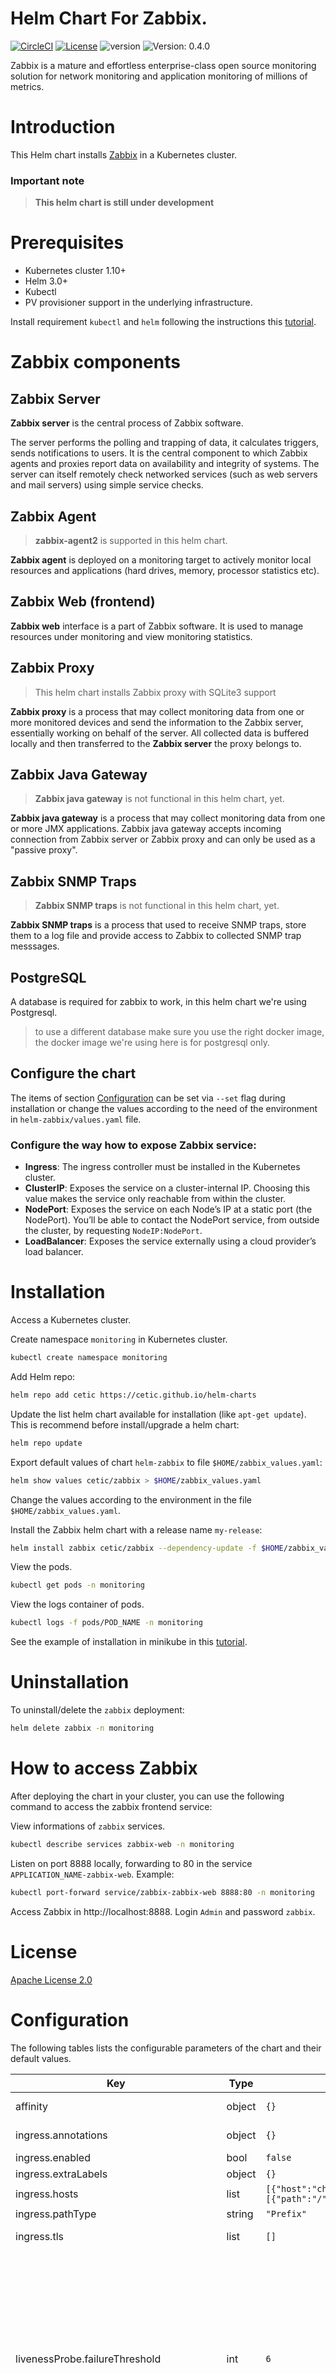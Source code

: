 # Helm Chart For Zabbix.

[![CircleCI](https://circleci.com/gh/cetic/helm-zabbix.svg?style=svg)](https://circleci.com/gh/cetic/helm-zabbix/tree/master) [![License](https://img.shields.io/badge/License-Apache%202.0-blue.svg)](https://opensource.org/licenses/Apache-2.0) ![version](https://img.shields.io/github/tag/cetic/helm-zabbix.svg?label=release) ![Version: 0.4.0](https://img.shields.io/badge/Version-0.4.0-informational?style=flat-square)

Zabbix is a mature and effortless enterprise-class open source monitoring solution for network monitoring and application monitoring of millions of metrics.

# Introduction

This Helm chart installs [Zabbix](https://www.zabbix.com) in a Kubernetes cluster.

### Important note

> **This helm chart is still under development**

# Prerequisites

- Kubernetes cluster 1.10+
- Helm 3.0+
- Kubectl
- PV provisioner support in the underlying infrastructure.

Install requirement ``kubectl`` and ``helm`` following the instructions this [tutorial](docs/requirements.md).

# Zabbix components

## Zabbix Server

**Zabbix server** is the central process of Zabbix software.

The server performs the polling and trapping of data, it calculates triggers, sends notifications to users. It is the central component to which Zabbix agents and proxies report data on availability and integrity of systems. The server can itself remotely check networked services (such as web servers and mail servers) using simple service checks.

## Zabbix Agent

> **zabbix-agent2** is supported in this helm chart.

**Zabbix agent** is deployed on a monitoring target to actively monitor local resources and applications (hard drives, memory, processor statistics etc).

## Zabbix Web (frontend)

**Zabbix web** interface is a part of Zabbix software. It is used to manage resources under monitoring and view monitoring statistics.

## Zabbix Proxy

> This helm chart installs Zabbix proxy with SQLite3 support

**Zabbix proxy** is a process that may collect monitoring data from one or more monitored devices and send the information to the Zabbix server, essentially working on behalf of the server. All collected data is buffered locally and then transferred to the **Zabbix server** the proxy belongs to.

## Zabbix Java Gateway

> **Zabbix java gateway** is not functional in this helm chart, yet.

**Zabbix java gateway** is a process that may collect monitoring data from one or more JMX applications. Zabbix java gateway accepts incoming connection from Zabbix server or Zabbix proxy and can only be used as a "passive proxy".

## Zabbix SNMP Traps

> **Zabbix SNMP traps** is not functional in this helm chart, yet.

**Zabbix SNMP traps** is a process that used to receive SNMP traps, store them to a log file and provide access to Zabbix to collected SNMP trap messsages.

## PostgreSQL

A database is required for zabbix to work, in this helm chart we're using Postgresql.

> to use a different database make sure you use the right docker image, the docker image we're using here is for postgresql only.

## Configure the chart

The items of section [Configuration](#Configuration) can be set via ``--set`` flag during installation or change the values according to the need of the environment in ``helm-zabbix/values.yaml`` file.

### Configure the way how to expose Zabbix service:

- **Ingress**: The ingress controller must be installed in the Kubernetes cluster.
- **ClusterIP**: Exposes the service on a cluster-internal IP. Choosing this value makes the service only reachable from within the cluster.
- **NodePort**: Exposes the service on each Node’s IP at a static port (the NodePort). You’ll be able to contact the NodePort service, from outside the cluster, by requesting ``NodeIP:NodePort``.
- **LoadBalancer**: Exposes the service externally using a cloud provider’s load balancer.

# Installation

Access a Kubernetes cluster.

Create namespace ``monitoring`` in Kubernetes cluster.

```bash
kubectl create namespace monitoring
```

Add Helm repo:

```bash
helm repo add cetic https://cetic.github.io/helm-charts
```

Update the list helm chart available for installation (like ``apt-get update``). This is recommend before install/upgrade a helm chart:

```bash
helm repo update
```

Export default values of chart ``helm-zabbix`` to file ``$HOME/zabbix_values.yaml``:

```bash
helm show values cetic/zabbix > $HOME/zabbix_values.yaml
```

Change the values according to the environment in the file ``$HOME/zabbix_values.yaml``.

Install the Zabbix helm chart with a release name `my-release`:

```bash
helm install zabbix cetic/zabbix --dependency-update -f $HOME/zabbix_values.yaml -n monitoring
```

View the pods.

```bash
kubectl get pods -n monitoring
```

View the logs container of pods.

```bash
kubectl logs -f pods/POD_NAME -n monitoring
```

See the example of installation in minikube in this [tutorial](docs/example/README.md).

# Uninstallation

To uninstall/delete the ``zabbix`` deployment:

```bash
helm delete zabbix -n monitoring
```

# How to access Zabbix

After deploying the chart in your cluster, you can use the following command to access the zabbix frontend service:

View informations of ``zabbix`` services.

```bash
kubectl describe services zabbix-web -n monitoring
```

Listen on port 8888 locally, forwarding to 80 in the service ``APPLICATION_NAME-zabbix-web``. Example:

```bash
kubectl port-forward service/zabbix-zabbix-web 8888:80 -n monitoring
```

Access Zabbix in http://localhost:8888. Login ``Admin`` and password ``zabbix``.

# License

[Apache License 2.0](/LICENSE)

# Configuration

The following tables lists the configurable parameters of the chart and their default values.

| Key | Type | Default | Description |
|-----|------|---------|-------------|
| affinity | object | `{}` | Affinity configurations |
| ingress.annotations | object | `{}` | Ingress annotations |
| ingress.enabled | bool | `false` | Enables Ingress |
| ingress.extraLabels | object | `{}` |  |
| ingress.hosts | list | `[{"host":"chart-example.local","paths":[{"path":"/","pathType":"ImplementationSpecific"}]}]` | Ingress hosts |
| ingress.pathType | string | `"Prefix"` |  |
| ingress.tls | list | `[]` | Ingress TLS configuration |
| livenessProbe.failureThreshold | int | `6` | When a probe fails, Kubernetes will try failureThreshold times before giving up. Giving up in case of liveness probe means restarting the container. In case of readiness probe the Pod will be marked Unready |
| livenessProbe.initialDelaySeconds | int | `30` | Number of seconds after the container has started before liveness |
| livenessProbe.path | string | `"/"` | Path of health check of application |
| livenessProbe.periodSeconds | int | `10` | Specifies that the kubelet should perform a liveness probe every N seconds |
| livenessProbe.successThreshold | int | `1` | Minimum consecutive successes for the probe to be considered successful after having failed |
| livenessProbe.timeoutSeconds | int | `5` | Number of seconds after which the probe times out |
| nodeSelector | object | `{}` | nodeSelector configurations |
| postgresql.enabled | bool | `true` | Create a database using Postgresql |
| postgresql.postgresqlDatabase | string | `"zabbix"` | Name of database |
| postgresql.postgresqlPassword | string | `"zabbix_pwd"` | Password of database |
| postgresql.postgresqlPostgresPassword | string | `"zabbix_pwd"` | Password of``postgres`` user in Postgresql |
| postgresql.postgresqlUsername | string | `"zabbix"` | User of database |
| readinessProbe.failureThreshold | int | `6` | When a probe fails, Kubernetes will try failureThreshold times before giving up. Giving up in case of liveness probe means restarting the container. In case of readiness probe the Pod will be marked Unready |
| readinessProbe.initialDelaySeconds | int | `5` | Number of seconds after the container has started before readiness |
| readinessProbe.path | string | `"/"` | Path of health check of application |
| readinessProbe.periodSeconds | int | `10` | Specifies that the kubelet should perform a readiness probe every N seconds |
| readinessProbe.successThreshold | int | `1` | Minimum consecutive successes for the probe to be considered successful after having failed |
| readinessProbe.timeoutSeconds | int | `5` | Number of seconds after which the probe times out |
| tolerations | list | `[]` | Tolerations configurations |
| zabbixagent.ZBX_ACTIVE_ALLOW | bool | `true` | This variable is boolean (true or false) and enables or disables feature of active checks |
| zabbixagent.ZBX_HOSTNAME | string | `"zabbix-agent"` | Zabbix agent hostname Case sensitive hostname |
| zabbixagent.ZBX_JAVAGATEWAY_ENABLE | bool | `false` | The variable enable communication with Zabbix Java Gateway to collect Java related checks. By default, value is false. |
| zabbixagent.ZBX_PASSIVESERVERS | string | `"127.0.0.1"` | The variable is comma separated list of allowed Zabbix server or proxy hosts for connections to Zabbix agent container. |
| zabbixagent.ZBX_PASSIVE_ALLOW | bool | `true` | This variable is boolean (true or false) and enables or disables feature of passive checks. By default, value is true |
| zabbixagent.ZBX_SERVER_HOST | string | `"127.0.0.1"` | Zabbix server host |
| zabbixagent.ZBX_SERVER_PORT | int | `10051` | Zabbix server port |
| zabbixagent.ZBX_VMWARECACHESIZE | string | `"128M"` | Cache size |
| zabbixagent.enabled | bool | `true` | Enables use of Zabbix agent |
| zabbixagent.extraEnv | object | `{}` | Extra environment variables |
| zabbixagent.image.pullPolicy | string | `"IfNotPresent"` | Pull policy of Docker image |
| zabbixagent.image.pullSecrets | list | `[]` | List of dockerconfig secrets names to use when pulling images |
| zabbixagent.image.repository | string | `"zabbix/zabbix-agent"` | Zabbix agent Docker image name. Can use zabbix/zabbix-agent or zabbix/zabbix-agent2 |
| zabbixagent.image.tag | string | `"ubuntu-5.4.5"` | Tag of Docker image of Zabbix agent |
| zabbixagent.resources | object | `{}` |  |
| zabbixagent.service.port | int | `10050` | Port to expose service |
| zabbixagent.service.type | string | `"ClusterIP"` | Type of service for Zabbix agent |
| zabbixproxy.ZBX_HOSTNAME | string | `"zabbix-proxy"` | Zabbix proxy hostname Case sensitive hostname |
| zabbixproxy.ZBX_JAVAGATEWAY_ENABLE | bool | `false` | The variable enable communication with Zabbix Java Gateway to collect Java related checks. By default, value is false. |
| zabbixproxy.ZBX_PROXYMODE | int | `0` | The variable allows to switch Zabbix proxy mode. Bu default, value is 0 - active proxy. Allowed values are 0 and 1. |
| zabbixproxy.ZBX_SERVER_HOST | string | `"zabbix-zabbix-server"` | Zabbix server host |
| zabbixproxy.ZBX_SERVER_PORT | int | `10051` | Zabbix server port |
| zabbixproxy.ZBX_VMWARECACHESIZE | string | `"128M"` | Cache size |
| zabbixproxy.enabled | bool | `true` | Enables use of **Zabbix proxy** |
| zabbixproxy.extraEnv | object | `{}` | Extra environment variables |
| zabbixproxy.image.pullPolicy | string | `"IfNotPresent"` | Pull policy of Docker image |
| zabbixproxy.image.pullSecrets | list | `[]` | List of dockerconfig secrets names to use when pulling images |
| zabbixproxy.image.repository | string | `"zabbix/zabbix-proxy-sqlite3"` | Zabbix proxy Docker image name |
| zabbixproxy.image.tag | string | `"ubuntu-5.4.5"` | Tag of Docker image of Zabbix proxy |
| zabbixproxy.replicaCount | int | `1` | Number of replicas of ``zabbixproxy`` module |
| zabbixproxy.resources | object | `{}` |  |
| zabbixproxy.service.port | int | `10051` | Port to expose service |
| zabbixproxy.service.type | string | `"ClusterIP"` | Type of service for Zabbix proxy |
| zabbixserver.DB_SERVER_HOST | string | `"zabbix-postgresql"` | Address of database host |
| zabbixserver.POSTGRES_DB | string | `"zabbix"` | Name of database |
| zabbixserver.POSTGRES_PASSWORD | string | `"zabbix_pwd"` | Password of database |
| zabbixserver.POSTGRES_USER | string | `"zabbix"` | User of database |
| zabbixserver.extraEnv | object | `{}` | Extra environment variables |
| zabbixserver.hostIP | string | `"0.0.0.0"` | optional set hostIP different from 0.0.0.0 to open port only on this IP |
| zabbixserver.hostPort | bool | `false` | optional set true open a port direct on node where zabbix server runs  |
| zabbixserver.image.pullPolicy | string | `"IfNotPresent"` | Pull policy of Docker image |
| zabbixserver.image.pullSecrets | list | `[]` | List of dockerconfig secrets names to use when pulling images |
| zabbixserver.image.repository | string | `"zabbix/zabbix-server-pgsql"` | Zabbix server Docker image name |
| zabbixserver.image.tag | string | `"ubuntu-5.4.5"` | Tag of Docker image of Zabbix server |
| zabbixserver.replicaCount | int | `1` | Number of replicas of ``zabbixserver`` module |
| zabbixserver.resources | object | `{}` |  |
| zabbixserver.service.port | int | `10051` | Port of service in Kubernetes cluster |
| zabbixserver.service.type | string | `"ClusterIP"` | Type of service in Kubernetes cluster |
| zabbixweb.DB_SERVER_HOST | string | `"zabbix-postgresql"` | Address of database host |
| zabbixweb.DB_SERVER_PORT | int | `5432` | Port of database |
| zabbixweb.POSTGRES_DB | string | `"zabbix"` | Name of database |
| zabbixweb.POSTGRES_PASSWORD | string | `"zabbix_pwd"` | Password of database |
| zabbixweb.POSTGRES_USER | string | `"zabbix"` | User of database |
| zabbixweb.ZBX_SERVER_HOST | string | `"zabbix-zabbix-server"` | Zabbix server host |
| zabbixweb.ZBX_SERVER_PORT | int | `10051` | Zabbix server port |
| zabbixweb.enabled | bool | `true` | Enables use of Zabbix web |
| zabbixweb.extraEnv | object | `{}` | Extra environment variables |
| zabbixweb.image.pullPolicy | string | `"IfNotPresent"` | Pull policy of Docker image |
| zabbixweb.image.pullSecrets | list | `[]` | List of dockerconfig secrets names to use when pulling images |
| zabbixweb.image.repository | string | `"zabbix/zabbix-web-apache-pgsql"` | Zabbix web Docker image name |
| zabbixweb.image.tag | string | `"ubuntu-5.4.5"` | Tag of Docker image of Zabbix web |
| zabbixweb.resources | object | `{}` |  |
| zabbixweb.service.port | int | `80` | Port to expose service |
| zabbixweb.service.type | string | `"NodePort"` | Type of service for Zabbix web |
